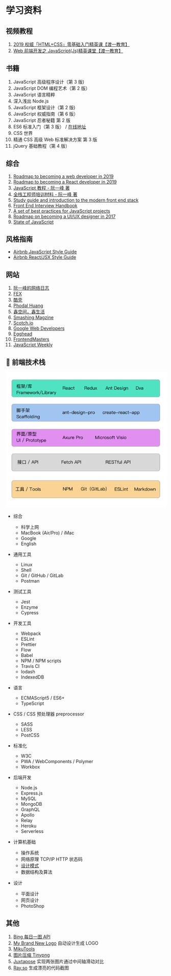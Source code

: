 # 学习资料

## 视频教程

1. [2019 权威「HTML+CSS」零基础入门精英课【渡一教育】](https://ke.qq.com/course/231570?taid=2955805083273362)
2. [Web 前端开发之 JavaScript(Js)精英课堂【渡一教育】](https://ke.qq.com/course/231577?taid=2841395744442521)

## 书籍

1. JavaScript 高级程序设计（第 3 版)
2. JavaScript DOM 编程艺术（第 2 版）
3. JavaScript 语言精粹
4. 深入浅出 Node.js
5. JavaScript 框架设计（第 2 版)
6. JavaScript 权威指南（第 6 版）
7. JavaScript 忍者秘籍 第 2 版
8. ES6 标准入门（第 3 版） / [在线地址](http://es6.ruanyifeng.com/)
9. CSS 世界
10. 精通 CSS 高级 Web 标准解决方案 第 3 版
11. jQuery 基础教程（第 4 版）

## 综合

1. [Roadmap to becoming a web developer in 2019](https://github.com/kamranahmedse/developer-roadmap)
2. [Roadmap to becoming a React developer in 2019](https://github.com/adam-golab/react-developer-roadmap)
3. [JavaScript 教程 - 阮一峰 著](https://wangdoc.com/javascript/index.html)
4. [全栈工程师培训材料 - 阮一峰 著](https://github.com/ruanyf/jstraining)
5. [Study guide and introduction to the modern front end stack](https://github.com/grab/front-end-guide)
6. [Front End Interview Handbook](https://github.com/yangshun/front-end-interview-handbook)
7. [A set of best practices for JavaScript projects](https://github.com/elsewhencode/project-guidelines)
8. [Roadmap on becoming a UI/UX designer in 2017](https://github.com/togiberlin/ui-ux-designer-roadmap)
9. [State of JavaScript](https://2019.stateofjs.com/)

## 风格指南

- [Airbnb JavaScript Style Guide](https://github.com/airbnb/javascript)
- [Airbnb React/JSX Style Guide](https://github.com/airbnb/javascript/tree/master/react)

## 网站

1. [阮一峰的网络日志](http://www.ruanyifeng.com/blog/)
2. [FEX](https://fex.baidu.com/)
3. [酷壳](https://coolshell.cn/)
4. [Phodal Huang](https://www.phodal.com/)
5. [鑫空间，鑫生活](https://www.zhangxinxu.com/)
6. [Smashing Magzine](https://www.smashingmagazine.com/)
7. [Scotch.io](https://scotch.io/)
8. [Google Web Developers](https://developers.google.com/web/)
9. [Egghead](https://egghead.io/)
10. [FrontendMasters](https://frontendmasters.com/)
11. [JavaScript Weekly](https://javascriptweekly.com/)

## 🎨 前端技术栈

![](images/frontend_stack.png)

- 综合

  - 科学上网
  - MacBook (Air/Pro) / iMac
  - Google
  - English

- 通用工具

  - Linux
  - Shell
  - Git / GitHub / GitLab
  - Postman

- 测试工具

  - Jest
  - Enzyme
  - Cypress

- 开发工具

  - Webpack
  - ESLint
  - Prettier
  - Flow
  - Babel
  - NPM / NPM scripts
  - Travis CI
  - lodash
  - IndexedDB

- 语言

  - ECMAScript5 / ES6+
  - TypeScript

- CSS / CSS 预处理器 preprocessor

  - SASS
  - LESS
  - PostCSS

- 标准化

  - W3C
  - PWA / WebComponents / Polymer
  - Workbox

- 后端开发

  - Node.js
  - Express.js
  - MySQL
  - MongoDB
  - GraphQL
  - Apollo
  - Relay
  - Heroku
  - Serverless

- 计算机基础

  - 操作系统
  - 网络原理 TCP/IP HTTP 状态码
  - [设计模式](https://refactoringguru.cn/design-patterns)
  - 数据结构及算法

- 设计

  - 平面设计
  - 网页设计
  - PhotoShop

## 其他

1. [Bing 每日一图 API](http://guolin.tech/api/bing_pic)
2. [My Brand New Logo](https://mybrandnewlogo.com/) 自动设计生成 LOGO
3. [MikuTools](https://tools.miku.ac/)
4. [图片压缩 Tinypng](https://tinypng.com/)
5. [Juxtapose](https://juxtapose.knightlab.com/)  实现两张图片通过中间轴滑动对比
6. [Ray.so](https://ray.so/) 生成漂亮的代码截图
